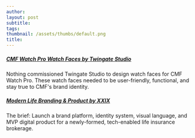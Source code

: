 ```yaml
---
author: 
layout: post
subtitle: 
tags: 
thumbnail: /assets/thumbs/default.png
title: 
---
```


##### [CMF Watch Pro Watch Faces by Twingate Studio](https://cmf.twingate.studio/)
Nothing commissioned Twingate Studio to design watch faces for CMF Watch Pro. These watch faces needed to be user-friendly, functional, and stay true to CMF's brand identity.

##### [Modern Life Branding & Product by XXIX](https://www.xxix.co/work/modern-life)
The brief: Launch a brand platform, identity system, visual language, and MVP digital product for a newly-formed, tech-enabled life insurance brokerage.
